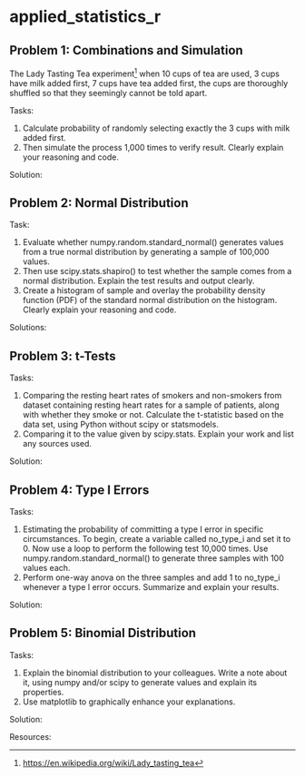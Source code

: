 # applied_statistics_r
## Problem 1: Combinations and Simulation

The Lady Tasting Tea experiment[^1] when 10 cups of tea are used, 3 cups have milk added first, 7 cups have tea added first, the cups are thoroughly shuffled so that they seemingly cannot be told apart. 

Tasks:
1.  Calculate probability of randomly selecting exactly the 3 cups with milk added first.
2.  Then simulate the process 1,000 times to verify result. Clearly explain your reasoning and code.

Solution:


## Problem 2: Normal Distribution

Task:
1.  Evaluate whether numpy.random.standard_normal() generates values from a true normal distribution by generating a sample of 100,000 values. 
2.  Then use scipy.stats.shapiro() to test whether the sample comes from a normal distribution. Explain the test results and output clearly. 
3. Create a histogram of sample and overlay the probability density function (PDF) of the standard normal distribution on the histogram. Clearly explain your reasoning and code.

Solutions:


## Problem 3: t-Tests

Tasks:
1.  Comparing the resting heart rates of smokers and non-smokers from dataset containing resting heart rates for a sample of patients, along with whether they smoke or not. Calculate the t-statistic based on the data set, using Python without scipy or statsmodels. 
2. Comparing it to the value given by scipy.stats. Explain your work and list any sources used.

Solution:


## Problem 4: Type I Errors

Tasks: 
1.  Estimating the probability of committing a type I error in specific circumstances. To begin, create a variable called no_type_i and set it to 0. Now use a loop to perform the following test 10,000 times.
Use numpy.random.standard_normal() to generate three samples with 100 values each.
2. Perform one-way anova on the three samples and add 1 to no_type_i whenever a type I error occurs.
Summarize and explain your results.

Solution:

## Problem 5: Binomial Distribution
Tasks:
1.  Explain the binomial distribution to your colleagues. Write a note about it, using numpy and/or scipy to generate values and explain its properties. 
2. Use matplotlib to graphically enhance your explanations.

Solution:


Resources:
[^1]:   https://en.wikipedia.org/wiki/Lady_tasting_tea 


